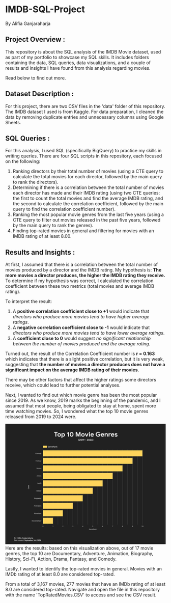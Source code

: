 # IMDB-SQL-Project
By Alifia Ganjaraharja

## Project Overview :
This repository is about the SQL analysis of the IMDB Movie dataset, used as part of my portfolio to showcase my SQL skills. It includes folders containing the data, SQL queries, data visualizations, and a couple of results and insights I have found from this analysis regarding movies.

Read below to find out more.

## Dataset Description :
For this project, there are two CSV files in the 'data' folder of this repository. The IMDB dataset I used is from Kaggle. For data preparation, I cleaned the data by removing duplicate entries and unnecessary columns using Google Sheets.

## SQL Queries :
For this analysis, I used SQL (specifically BigQuery) to practice my skills in writing queries. There are four SQL scripts in this repository, each focused on the following:

1. Ranking directors by their total number of movies (using a CTE query to calculate the total movies for each director, followed by the main query to rank the directors).
2. Determining if there is a correlation between the total number of movies each director has made and their IMDB rating (using two CTE queries: the first to count the total movies and find the average IMDB rating, and the second to calculate the correlation coefficient, followed by the main query to find the correlation coefficient number).
3. Ranking the most popular movie genres from the last five years (using a CTE query to filter out movies released in the past five years, followed by the main query to rank the genres).
4. Finding top-rated movies in general and filtering for movies with an IMDB rating of at least 8.00.


## Results and Insights :
At first, I assumed that there is a correlation between the total number of movies produced by a director and the IMDB rating. My hypothesis is: **The more movies a director produces, the higher the IMDB rating they receive.** To determine if my hypothesis was correct, I calculated the correlation coefficient between these two metrics (total movies and average IMDB rating).

To interpret the result:
1. A **positive correlation coefficient close to +1** would indicate that *directors who produce more movies tend to have higher average ratings*.
2. A **negative correlation coefficient close to -1** would indicate that *directors who produce more movies tend to have lower average ratings*.
3. A **coefficient close to 0** would suggest *no significant relationship between the number of movies produced and the average rating*.

Turned out, the result of the Correlation Coefficient number is **r = 0.163** which indicates that there is a slight positive correlation, but it is very weak, suggesting that **the number of movies a director produces does not have a significant impact on the average IMDB rating of their movies**.

There may be other factors that affect the higher ratings some directors receive, which could lead to further potential analyses.

Next, I wanted to find out which movie genre has been the most popular since 2019. As we know, 2019 marks the beginning of the pandemic, and I assumed that most people, being obligated to stay at home, spent more time watching movies. So, I wondered what the top 10 movie genres released from 2019 to 2024 were.

![IMDb Top 10 Movie Genre Data Visualization](https://github.com/alifiaganjaraharja/IMDB-SQL-Project/blob/main/MostFavoriteGenre.png?raw=true)
Here are the results: based on this visualization above, out of 17 movie genres, the top 10 are Documentary, Adventure, Animation, Biography, History, Sci-Fi, Action, Drama, Fantasy, and Comedy.

Lastly, I wanted to identify the top-rated movies in general. Movies with an IMDb rating of at least 8.0 are considered top-rated.

From a total of 3,167 movies, 277 movies that have an IMDb rating of at least 8.0 are considered top-rated. Navigate and open the file in this repository with the name 'TopRatedMovies.CSV' to access and see the CSV result.

